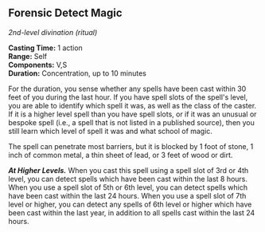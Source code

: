 ## Forensic Detect Magic
_2nd-level divination (ritual)_

**Casting Time:** 1 action  
**Range:** Self  
**Components:** V,S  
**Duration:** Concentration, up to 10 minutes

For the duration, you sense whether any spells have been cast within 30 feet of you during the last hour. If you have spell slots of the spell's level, you are able to identify which spell it was, as well as the class of the caster. If it is a higher level spell than you have spell slots, or if it was an unusual or bespoke spell (i.e., a spell that is not listed in a published source), then you still learn which level of spell it was and what school of magic.

The spell can penetrate most barriers, but it is blocked by 1 foot of stone, 1 inch of common metal, a thin sheet of lead, or 3 feet of wood or dirt.

_**At Higher Levels.**_ When you cast this spell using a spell slot of 3rd or 4th level, you can detect spells which have been cast within the last 8 hours. When you use a spell slot of 5th or 6th level, you can detect spells which have been cast within the last 24 hours. When you use a spell slot of 7th level or higher, you can detect any spells of 6th level or higher which have been cast within the last year, in addition to all spells cast within the last 24 hours.
